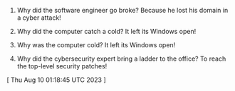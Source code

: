  
1) Why did the software engineer go broke? Because he lost his domain in a cyber attack!

2) Why did the computer catch a cold? It left its Windows open!

3) Why was the computer cold? It left its Windows open!

4) Why did the cybersecurity expert bring a ladder to the office? To reach the top-level security patches!
 
[ 
Thu Aug 10 01:18:45 UTC 2023
 ]
